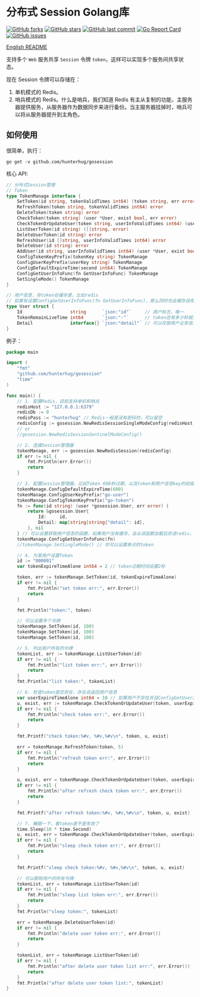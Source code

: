 # 分布式 Session Golang库

[![GitHub forks](https://img.shields.io/github/forks/hunterhug/gosession.svg?style=social&label=Forks)](https://github.com/hunterhug/gosession/network)
[![GitHub stars](https://img.shields.io/github/stars/hunterhug/gosession.svg?style=social&label=Stars)](https://github.com/hunterhug/gosession/stargazers)
[![GitHub last commit](https://img.shields.io/github/last-commit/hunterhug/gosession.svg)](https://github.com/hunterhug/gosession)
[![Go Report Card](https://goreportcard.com/badge/github.com/hunterhug/gosession)](https://goreportcard.com/report/github.com/hunterhug/gosession)
[![GitHub issues](https://img.shields.io/github/issues/hunterhug/gosession.svg)](https://github.com/hunterhug/gosession/issues)

[English README](/README.md)
 
支持多个 `Web` 服务共享 `Session` 令牌 `token`，这样可以实现多个服务间共享状态。

现在 Session 令牌可以存储在：

1. 单机模式的 Redis。
2. 哨兵模式的 Redis。什么是哨兵，我们知道 Redis 有主从复制的功能，主服务器提供服务，从服务器作为数据同步来进行备份。当主服务器挂掉时，哨兵可以将从服务器提升到主角色。

## 如何使用

很简单，执行：

```
go get -v github.com/hunterhug/gosession
```

核心 API:

```go
// 分布式Session管理
// Token
type TokenManage interface {
	SetToken(id string, tokenValidTimes int64) (token string, err error)                               // 设置令牌，传入用户ID和令牌过期时间，单位秒，会生成一个Token返回，登录时可以调用
	RefreshToken(token string, tokenValidTimes int64) error                                            // 刷新令牌过期时间，令牌会继续存活
	DeleteToken(token string) error                                                                    // 删除令牌，退出登录时可以调用
	CheckToken(token string) (user *User, exist bool, err error)                                       // 检查令牌是否存在（检查会话是否存在）
	CheckTokenOrUpdateUser(token string, userInfoValidTimes int64) (user *User, exist bool, err error) // 检查令牌是否存在（检查会话是否存在），并缓存用户信息，如果有的话，默认不更新用户信息，可设置ConfigGetUserInfoFunc
	ListUserToken(id string) ([]string, error)                                                         // 列出用户的所有令牌
	DeleteUserToken(id string) error                                                                   // 删除用户的所有令牌
	RefreshUser(id []string, userInfoValidTimes int64) error                                           // 批量刷新用户信息，如果有的话，默认不缓存用户信息，可设置ConfigGetUserInfoFunc
	DeleteUser(id string) error                                                                        // 删除用户信息，默认不缓存用户信息，可设置ConfigGetUserInfoFunc
	AddUser(id string, userInfoValidTimes int64) (user *User, exist bool, err error)                   // 新增缓存用户信息，默认不缓存用户信息，可设置ConfigGetUserInfoFunc
	ConfigTokenKeyPrefix(tokenKey string) TokenManage                                                  // 设置令牌前缀
	ConfigUserKeyPrefix(userKey string) TokenManage                                                    // 设置用户信息前缀，默认不缓存用户信息，可设置ConfigGetUserInfoFunc
	ConfigDefaultExpireTime(second int64) TokenManage                                                  // 设置令牌默认过期时间
	ConfigGetUserInfoFunc(fn GetUserInfoFunc) TokenManage                                              // 设置获取用户信息的函数
	SetSingleMode() TokenManage                                                                        // 是否独占单点登录，新生成一个令牌，会挤掉其他令牌
}

// 用户信息，存token在缓存里，比如redis
// 如果有设置ConfigGetUserInfoFunc(fn GetUserInfoFunc)，那么同时也会缓存该用户信息，你可以在函数 type GetUserInfoFunc func(id string) (*User, error) 里将业务用户信息存入 Detail 并返回。
type User struct {
	Id                  string      `json:"id"`     // 用户标志，唯一
	TokenRemainLiveTime int64       `json:"-"`      // token还有多少秒就过期了
	Detail              interface{} `json:"detail"` // 可以存放用户业务信息
}
```

例子：

```go
package main

import (
	"fmt"
	"github.com/hunterhug/gosession"
	"time"
)

func main() {
	// 1. 配置Redis，目前支持单机和哨兵
	redisHost := "127.0.0.1:6379"
	redisDb := 0
	redisPass := "hunterhug" // Redis一般是没有密码的，可以留空
	redisConfig := gosession.NewRedisSessionSingleModeConfig(redisHost, redisDb, redisPass)
	// or
	//gosession.NewRedisSessionSentinelModeConfig()

	// 2. 连接Session管理器
	tokenManage, err := gosession.NewRedisSession(redisConfig)
	if err != nil {
		fmt.Println(err.Error())
		return
	}

	// 3. 配置Session管理器，比如Token 600秒过期，以及token和用户信息key的前缀
	tokenManage.ConfigDefaultExpireTime(600)
	tokenManage.ConfigUserKeyPrefix("go-user")
	tokenManage.ConfigTokenKeyPrefix("go-token")
	fn := func(id string) (user *gosession.User, err error) {
		return &gosession.User{
			Id:     id,
			Detail: map[string]string{"detail": id},
		}, nil
	} // 可以设置获取用户信息的函数，如果用户没有缓存，会从该函数加载后存进redis，允许nil
	tokenManage.ConfigGetUserInfoFunc(fn)
	//tokenManage.SetSingleMode() // 你可以设置单点的token

	// 4. 为某用户设置Token
	id := "000001"
	var tokenExpireTimeAlone int64 = 2 // token过期时间设置2秒

	token, err := tokenManage.SetToken(id, tokenExpireTimeAlone)
	if err != nil {
		fmt.Println("set token err:", err.Error())
		return
	}

	fmt.Println("token:", token)

	// 可以设置多个令牌
	tokenManage.SetToken(id, 100)
	tokenManage.SetToken(id, 100)
	tokenManage.SetToken(id, 100)

	// 5. 列出用户所有的令牌
	tokenList, err := tokenManage.ListUserToken(id)
	if err != nil {
		fmt.Println("list token err:", err.Error())
		return
	}
	fmt.Println("list token:", tokenList)

	// 6. 检查token是否存在，存在会返回用户信息
	var userExpireTimeAlone int64 = 10 // 如果用户不存在并且ConfigGetUserInfoFunc!=nil，将会加载用户信息，重新放入redis
	u, exist, err := tokenManage.CheckTokenOrUpdateUser(token, userExpireTimeAlone)
	if err != nil {
		fmt.Println("check token err:", err.Error())
		return
	}

	fmt.Printf("check token:%#v, %#v,%#v\n", token, u, exist)

	err = tokenManage.RefreshToken(token, 5)
	if err != nil {
		fmt.Println("refresh token err:", err.Error())
		return
	}

	u, exist, err = tokenManage.CheckTokenOrUpdateUser(token, userExpireTimeAlone)
	if err != nil {
		fmt.Println("after refresh check token err:", err.Error())
		return
	}

	fmt.Printf("after refresh token:%#v, %#v,%#v\n", token, u, exist)

	// 7. 睡眠一下，看token是不是失效了
	time.Sleep(10 * time.Second)
	u, exist, err = tokenManage.CheckTokenOrUpdateUser(token, userExpireTimeAlone)
	if err != nil {
		fmt.Println("sleep check token err:", err.Error())
		return
	}

	fmt.Printf("sleep check token:%#v, %#v,%#v\n", token, u, exist)

	// 可以删除用户的所有令牌
	tokenList, err = tokenManage.ListUserToken(id)
	if err != nil {
		fmt.Println("sleep list token err:", err.Error())
		return
	}
	fmt.Println("sleep token:", tokenList)

	err = tokenManage.DeleteUserToken(id)
	if err != nil {
		fmt.Println("delete user token err:", err.Error())
		return
	}

	tokenList, err = tokenManage.ListUserToken(id)
	if err != nil {
		fmt.Println("after delete user token list err:", err.Error())
		return
	}
	fmt.Println("after delete user token list:", tokenList)
}
```